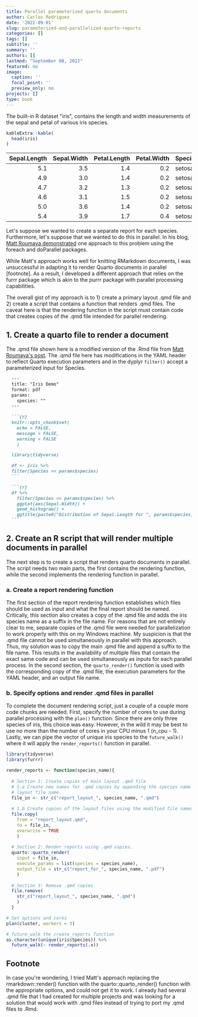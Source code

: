 ```yaml
---
title: Parallel parameterized quarto documents
author: Carlos Rodriguez
date: '2022-09-01'
slug: parameterized-and-parallelized-quarto-reports
categories: []
tags: []
subtitle: ''
summary: ''
authors: []
lastmod: "September 08, 2022"
featured: no
image:
  caption: ''
  focal_point: ''
  preview_only: no
projects: []
type: book
---
```


The built-in  R dataset "iris", contains the length and width measurements of the sepal and petal of various iris species. 

```r
kableExtra::kable(
  head(iris)
)
```

<table>
 <thead>
  <tr>
   <th style="text-align:right;"> Sepal.Length </th>
   <th style="text-align:right;"> Sepal.Width </th>
   <th style="text-align:right;"> Petal.Length </th>
   <th style="text-align:right;"> Petal.Width </th>
   <th style="text-align:left;"> Species </th>
  </tr>
 </thead>
<tbody>
  <tr>
   <td style="text-align:right;"> 5.1 </td>
   <td style="text-align:right;"> 3.5 </td>
   <td style="text-align:right;"> 1.4 </td>
   <td style="text-align:right;"> 0.2 </td>
   <td style="text-align:left;"> setosa </td>
  </tr>
  <tr>
   <td style="text-align:right;"> 4.9 </td>
   <td style="text-align:right;"> 3.0 </td>
   <td style="text-align:right;"> 1.4 </td>
   <td style="text-align:right;"> 0.2 </td>
   <td style="text-align:left;"> setosa </td>
  </tr>
  <tr>
   <td style="text-align:right;"> 4.7 </td>
   <td style="text-align:right;"> 3.2 </td>
   <td style="text-align:right;"> 1.3 </td>
   <td style="text-align:right;"> 0.2 </td>
   <td style="text-align:left;"> setosa </td>
  </tr>
  <tr>
   <td style="text-align:right;"> 4.6 </td>
   <td style="text-align:right;"> 3.1 </td>
   <td style="text-align:right;"> 1.5 </td>
   <td style="text-align:right;"> 0.2 </td>
   <td style="text-align:left;"> setosa </td>
  </tr>
  <tr>
   <td style="text-align:right;"> 5.0 </td>
   <td style="text-align:right;"> 3.6 </td>
   <td style="text-align:right;"> 1.4 </td>
   <td style="text-align:right;"> 0.2 </td>
   <td style="text-align:left;"> setosa </td>
  </tr>
  <tr>
   <td style="text-align:right;"> 5.4 </td>
   <td style="text-align:right;"> 3.9 </td>
   <td style="text-align:right;"> 1.7 </td>
   <td style="text-align:right;"> 0.4 </td>
   <td style="text-align:left;"> setosa </td>
  </tr>
</tbody>
</table>

Let's suppose we wanted to create a separate report for each species. Furthermore, let's suppose that we wanted to do this in parallel. In his blog, [Matt Roumaya demonstrated](https://www.mattroumaya.com/post/using-foreach-to-speed-up-parameterized-rmarkdown-reports/)
 one approach to this problem using the foreach and doParallel packages. 
 
While Matt's approach works well for knitting RMarkdown documents, I was unsuccessful in adapting it to render Quarto documents in parallel [footnote]. As a result, I developed a different approach that relies on the furrr package which is akin to the purrr package with parallel processing capabilities. 

The overall gist of my approach is to 1) create a primary layout .qmd file and 2) create a script that contains a function that renders .qmd files. The caveat here is that the rendering function in the script must contain code that creates copies of the .qmd file intended for parallel rendering. 

## 1. Create a quarto file to render a document
The .qmd file shown here is a modified version of the .Rmd file from [Matt Roumaya's post](https://www.mattroumaya.com/post/using-foreach-to-speed-up-parameterized-rmarkdown-reports/). The .qmd file here has modifications in the YAML header to reflect Quarto execution parameters and in the dyplyr `filter()` accept a parameterized input for Species.

```` markdown
  ---
  title: "Iris Demo"
  format: pdf
  params: 
    species: ""
  ---
    
  ```{r}
  knitr::opts_chunk$set(
    echo = FALSE,
    message = FALSE,
    warning = FALSE
    )

  library(tidyverse)

  df <- iris %>% 
  filter(Species == params$species)
  ```
````

```` markdown
  ```{r}
  df %>% 
    filter(Species == params$species) %>% 
    ggplot(aes(Sepal.Width)) +
    geom_histogram() +
    ggtitle(paste0("Distribution of Sepal.Length for ", params$species))
  ```
````
## 2. Create an R script that will render multiple documents in parallel
The next step is to create a script that renders quarto documents in parallel. The script needs two main parts, the first contains the rendering function, while the second implements the rendering function in parallel.

### a. Create a report rendering function
The first section of the report rendering function establishes which files should be used as input and what the final report should be named. Critically, this section also creates a copy of the .qmd file and adds the iris species name as a suffix in the file name. For reasons that are not entirely clear to me, separate copies of the .qmd file were needed for parallelization to work properly with this on my Windows machine. My suspicion is that the .qmd file cannot be used simultaneously in parallel with this approach. Thus, my solution was to copy the main .qmd file and append a suffix to the file name. This results in the availability of multiple files that contain the exact same code and can be used simultaneously as inputs for each parallel process. In the second section, the `quarto_render()` function is used with the corresponding copy of the .qmd file, the execution parameters for the YAML header, and an output file name. 

### b. Specify options and render .qmd files in parallel
To complete the document rendering script, just a couple of a couple more code chunks are needed. First, specify the number of cores to use during parallel processing with the `plan()` function. Since there are only three species of iris, this choice was easy. However, in the wild it may be best to use no more than the number of cores in your CPU minus 1 (n_cpu - 1). Lastly, we can pipe the vector of unique iris species to the `future_walk()` where it will apply the `render_reports()` function in parallel.


```r
library(tidyverse)
library(furrr)

render_reports <- function(species_name){
  
  # Section 1: Create copies of main layout .qmd file
  # 1.a Create new names for .qmd copies by appending the species name to the
  # layout file name.
  file_in <- str_c("report_layout_", species_name, ".qmd")
  
  # 1.b Create copies of the layout files using the modified file names
  file.copy(
    from = "report_layout.qmd",
    to = file_in,
    overwrite = TRUE
    )
  
  # Section 2: Render reports using .qmd copies.
  quarto::quarto_render(
    input = file_in,
    execute_params = list(species = species_name),
    output_file = str_c("report_for_", species_name, ".pdf")
    )
    
  # Section 3: Remove .qmd copies
  file.remove(
    str_c("report_layout_", species_name, ".qmd")
    )
  }

# Set options and cores  
plan(cluster, workers = 3)

# future_walk the create_reports function
as.character(unique(iris$Species)) %>%
  future_walk(~ render_reports(.x))
```

## Footnote
In case you're wondering, I tried Matt's approach replacing the rmarkdown::render() function with the quarto::quarto_render() function with the appropriate options, and could not get it to work. I already had several .qmd file that I had created for multiple projects and was looking for a solution that would work with .qmd files instead of trying to port my .qmd files to .Rmd.
